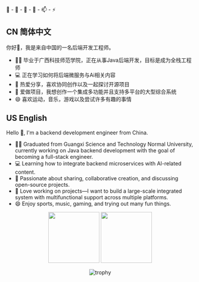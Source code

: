 🌱 - 👯 - 🤔 - 💬 - 📫 - ⚡ 

## CN 简体中文

你好👋，我是来自中国的一名后端开发工程师。
- 👨‍💻 毕业于广西科技师范学院，正在从事Java后端开发，目标是成为全栈工程师
- 💻 正在学习如何将后端微服务与Ai相关内容
- 🌱 热爱分享，喜欢协同创作以及一起探讨开源项目
- 🔭 爱做项目，我想创作一个集成多功能并且支持多平台的大型综合系统
- 😄 喜欢运动，音乐，游戏以及尝试许多有趣的事情
## US English
Hello 👋, I'm a backend development engineer from China.
- 👨‍💻 Graduated from Guangxi Science and Technology Normal University, currently working on Java backend development with the goal of becoming a full-stack engineer.
- 💻 Learning how to integrate backend microservices with AI-related content.
- 🌱 Passionate about sharing, collaborative creation, and discussing open-source projects.
- 🔭 Love working on projects—I want to build a large-scale integrated system with multifunctional support across multiple platforms.
- 😄 Enjoy sports, music, gaming, and trying out many fun things.

<div align="center">
  <img height="137px" src="https://github-readme-stats.vercel.app/api?username=gxkjsfxyldw&hide_title=true&hide_border=true&show_icons=true&include_all_commits=true&line_height=21&bg_color=0,EC6C6C,FFD479,FFFC79,73FA79&theme=graywhite&locale=cn" />
  <img height="137px" src="https://github-readme-stats.vercel.app/api/top-langs/?username=gxkjsfxyldw&hide_title=true&hide_border=true&layout=compact&bg_color=0,73FA79,73FDFF,D783FF&theme=graywhite&locale=cn" />

![trophy](https://github-profile-trophy.vercel.app/?username=gxkjsfxyldw)
</div>



